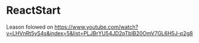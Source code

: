 # ReactStart
Leason folowed on https://www.youtube.com/watch?v=LHVnRt5yS4s&index=5&list=PLJBrYU54JD2pTblB20OmV7GL6H5J-p2g8
